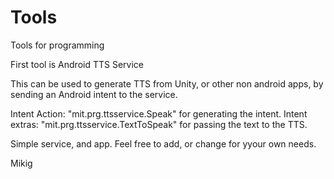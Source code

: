 Tools
=====

Tools for programming

First tool is Android TTS Service

This can be used to generate TTS from Unity, or other non android apps, by sending an Android intent to the service.

Intent Action:  "mit.prg.ttsservice.Speak"  for generating the intent.
Intent extras: "mit.prg.ttsservice.TextToSpeak"  for passing the text to the TTS.

Simple service, and app. Feel free to add, or change for yyour own needs.


Mikig


